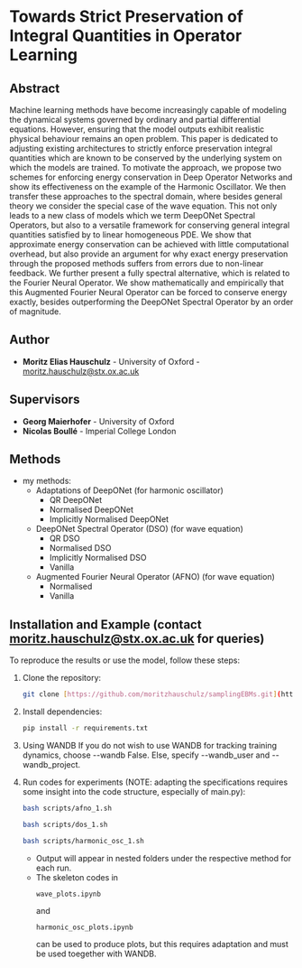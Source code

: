 # Towards Strict Preservation of Integral Quantities in Operator Learning

## Abstract
Machine learning methods have become increasingly capable of modeling the dynamical systems governed by ordinary and partial differential equations. However, ensuring that the model outputs exhibit realistic physical behaviour remains an open problem. This paper is dedicated to adjusting existing architectures to strictly enforce preservation integral quantities which are known to be conserved by the underlying system on which the models are trained. To motivate the approach, we propose two schemes for enforcing energy conservation in Deep Operator Networks and show its effectiveness on the example of the Harmonic Oscillator. We then transfer these approaches to the spectral domain, where besides general theory we consider the special case of the wave equation. This not only leads to a new class of models which we term DeepONet Spectral Operators, but also to a versatile framework for conserving general integral quantities satisfied by to linear homogeneous PDE. We show that approximate energy conservation can be achieved with little computational overhead, but also provide an argument for why exact energy preservation through the proposed methods suffers from errors due to non-linear feedback. We further present a fully spectral alternative, which is related to the Fourier Neural Operator. We show mathematically and empirically that this Augmented Fourier Neural Operator can be forced to conserve energy exactly, besides outperforming the DeepONet Spectral Operator by an order of magnitude.

## Author 

- **Moritz Elias Hauschulz** - University of Oxford - moritz.hauschulz@stx.ox.ac.uk

## Supervisors

- **Georg Maierhofer** - University of Oxford
- **Nicolas Boullé** - Imperial College London


## Methods
- my methods:
    - Adaptations of DeepONet (for harmonic oscillator)
      - QR DeepONet
      - Normalised DeepONet
      - Implicitly Normalised DeepONet
    - DeepONet Spectral Operator (DSO) (for wave equation)
      - QR DSO
      - Normalised DSO
      - Implicitly Normalised DSO
      - Vanilla
    - Augmented Fourier Neural Operator (AFNO) (for wave equation)
      - Normalised
      - Vanilla

## Installation and Example (contact moritz.hauschulz@stx.ox.ac.uk for queries)

To reproduce the results or use the model, follow these steps:

1. Clone the repository:
    ```bash
    git clone [https://github.com/moritzhauschulz/samplingEBMs.git](https://github.com/moritzhauschulz/structure_preserving_operator_learning.git)
    ```

2. Install dependencies:
    ```bash
    pip install -r requirements.txt
    ```

3. Using WANDB
    If you do not wish to use WANDB for tracking training dynamics, choose --wandb False. Else, specify --wandb_user and --wandb_project.

5. Run codes for experiments (NOTE: adapting the specifications requires some insight into the code structure, especially of main.py):
    ```bash 
    bash scripts/afno_1.sh
    ```
    ```bash
    bash scripts/dos_1.sh
    ```
    ```bash
    bash scripts/harmonic_osc_1.sh
    ```
    - Output will appear in nested folders under the respective method for each run.
    - The skeleton codes in
      ```
      wave_plots.ipynb
      ```
      and
      ```
      harmonic_osc_plots.ipynb
      ```
      can be used to produce plots, but this requires adaptation and must be used toegether with WANDB.

